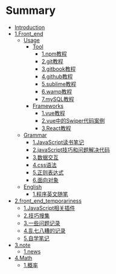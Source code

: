 # Summary

* [Introduction](README.md)
* [1.Front_end]()
    * [Usage]() 
        * [Tool]()   
            * [1.npm教程](Front_end/Usage/Tool/npm.md)
            * [2.git教程](Front_end/Usage/Tool/git.md)
            * [3.gitbook教程](Front_end/Usage/Tool/gitbook.md)
            * [4.github教程](Front_end/Usage/Tool/github.md)
            * [5.sublime教程](Front_end/Usage/Tool/sublime.md)
            * [6.wamp教程](Front_end/Usage/Tool/wamp.md)
            * [7.mySQL教程](Front_end/Usage/Tool/mySQL.md)
        * [Frameworks]()
            * [1.vue教程](Front_end/Usage/Frameworks/vue.md)
            * [2.vue中的Swiper代码案例](Front_end/Usage/Frameworks/useSwiperInVUE.md)
            * [3.React教程](Front_end/Usage/Frameworks/React.md)
    * [Grammar]()
        * [1.JavaScript读书笔记](Front_end/Grammar/JavaScript_BOOK.md)
        * [2.javaScript技巧和问题解决代码](Front_end/Grammar/javaScript技巧和问题解决代码.md)
        * [3.数据交互](Front_end/Grammar/数据交互.md)
        * [4.css语法](Front_end/Grammar/css.md)
        * [5.正则表达式](Front_end/Grammar/正则表达式.md)
        * [6.面向对象](Front_end/Grammar/OO.md)
    * [English]()
        * [1.程序英文随笔](Front_end/English/Sentence.md)
* [2.front_end_temporariness]()
    * [1.JavaScript相关插件](front_end_temporariness/JavaScript插件相关.md)
    * [2.技巧搜集](front_end_temporariness/一些技巧搜集.md)
    * [3.一些问题记录](front_end_temporariness/question.md)
    * [4.乱七八糟的记录](front_end_temporariness/乱七八糟的记录.md)
    * [5.自学笔记](front_end_temporariness/自学笔记.md)
* [3.note]()
    * [1.news](note/news.md)
* [4.Math]()
    * [1.概率](Math/概率学.md)

    


